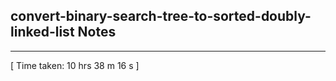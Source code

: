 <h2>convert-binary-search-tree-to-sorted-doubly-linked-list Notes</h2><hr>[ Time taken: 10 hrs 38 m 16 s ]